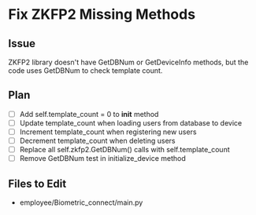 # Fix ZKFP2 Missing Methods

## Issue
ZKFP2 library doesn't have GetDBNum or GetDeviceInfo methods, but the code uses GetDBNum to check template count.

## Plan
- [ ] Add self.template_count = 0 to __init__ method
- [ ] Update template_count when loading users from database to device
- [ ] Increment template_count when registering new users
- [ ] Decrement template_count when deleting users
- [ ] Replace all self.zkfp2.GetDBNum() calls with self.template_count
- [ ] Remove GetDBNum test in initialize_device method

## Files to Edit
- employee/Biometric_connect/main.py
